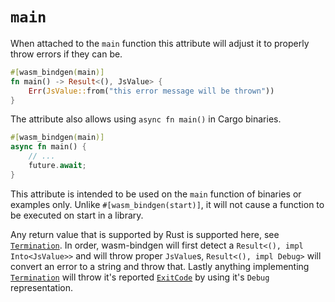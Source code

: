 # `main`

When attached to the `main` function this attribute will adjust it to properly
throw errors if they can be.

```rust
#[wasm_bindgen(main)]
fn main() -> Result<(), JsValue> {
    Err(JsValue::from("this error message will be thrown"))
}
```

The attribute also allows using `async fn main()` in Cargo binaries.

```rust
#[wasm_bindgen(main)]
async fn main() {
    // ...
    future.await;
}
```

This attribute is intended to be used on the `main` function of binaries or
examples only. Unlike `#[wasm_bindgen(start)]`, it will not cause a function to
be executed on start in a library.

Any return value that is supported by Rust is supported here, see
[`Termination`]. In order, wasm-bindgen will first detect a
`Result<(), impl Into<JsValue>>` and will throw proper `JsValue`s,
`Result<(), impl Debug>` will convert an error to a string and throw that.
Lastly anything implementing [`Termination`] will throw it's reported
[`ExitCode`](https://doc.rust-lang.org/std/process/struct.ExitCode.html) by
using it's `Debug` representation.

[`termination`]: https://doc.rust-lang.org/std/process/trait.Termination.html
